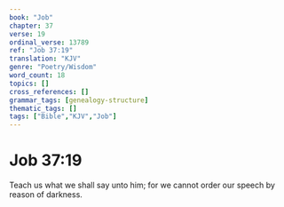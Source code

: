 ```yaml
---
book: "Job"
chapter: 37
verse: 19
ordinal_verse: 13789
ref: "Job 37:19"
translation: "KJV"
genre: "Poetry/Wisdom"
word_count: 18
topics: []
cross_references: []
grammar_tags: [genealogy-structure]
thematic_tags: []
tags: ["Bible","KJV","Job"]
---
```


# Job 37:19

Teach us what we shall say unto him; for we cannot order our speech by reason of darkness.
